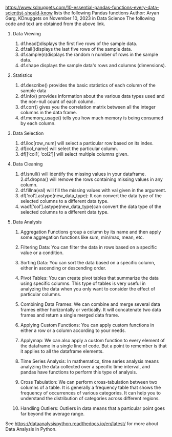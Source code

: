 
https://www.kdnuggets.com/10-essential-pandas-functions-every-data-scientist-should-know
lists the following Pandas functions 
Author: Aryan Garg, KDnuggets on November 10, 2023 in Data Science
The following code and text are obtained from the above link.

1. Data Viewing
 
	1.	df.head()displays the first five rows of the sample data.
	2.	df.tail()displays the last five rows of the sample data.
	3.	df.sample(n)displays the random n number of rows in the sample data.
	4.	df.shape displays the sample data's rows and columns (dimensions).

2. Statistics

	1. df.describe() provides the basic statistics of each column of the sample data
	2. df.info() provides information about the various data types used and the non-null count of each column.
	3. df.corr() gives you the correlation matrix between all the integer columns in the data frame.
	4. df.memory_usage() tells you how much memory is being consumed by each column.

3. Data Selection

	1.	df.iloc[row_num] will select a particular row based on its index.
	2.	df[col_name] will select the particular column.
	3.	df[[‘col1’, ‘col2’]] will select multiple columns given.


4.	Data Cleaning

	1. df.isnull() will identify the missing values in your dataframe.
	2.df.dropna() will remove the rows containing missing values in any column.
	3. df.fillna(val) will fill the missing values with val given in the argument.
	4. df[‘col’].astype(new_data_type): It can convert the data type of the selected columns to a different data type.
	5. wadf[‘col’].astype(new_data_type)can convert the data type of the selected columns to a different data type.

5. Data Analysis

	1.	Aggregation Functions group a column by its name and then apply some aggregation functions like sum, min/max, mean, etc.
	2.	Filtering Data:  You can filter the data in rows based on a specific value or a condition.
	3.	Sorting Data: You can sort the data based on a specific column, either in ascending or descending order.
	4.	Pivot Tables: You can create pivot tables that summarize the data using specific columns. This type of tables is very useful in analyzing the data when you only want to consider the effect of particular columns.
	5.	Combining Data Frames: We can combine and merge several data frames either horizontally or vertically. It will concatenate two data frames and return a single merged data frame.
	6.	Applying Custom Functions: You can apply custom functions in either a row or a column according to your needs.
	7.	Applymap: We can also apply a custom function to every element of the dataframe in a single line of code. But a point to remember is that it applies to all the dataframe elements.

	8. Time Series Analysis: In mathematics, time series analysis means analyzing the data collected over a specific time interval, and pandas have functions to perform this type of analysis.
	9. Cross Tabulation: We can perform cross-tabulation between two columns of a table. It is generally a frequency table that shows the frequency of occurrences of various categories. It can help you to understand the distribution of categories across different regions.
	10. Handling Outliers: Outliers in data means that a particular point goes far beyond the average range.

See https://dataanalysispython.readthedocs.io/en/latest/ for more about Data Analysis in Python.


